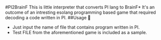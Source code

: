 #PI2BrainF
This is little interpreter that converts PI lang to BrainF*
It's an outcome of an intresting esolang programming based game that required decoding a code written in PI.
##Usage :runner:
* Just input the name of file that contains program written in PI.
* Test FILE from the aforementioned game is included as a sample.
